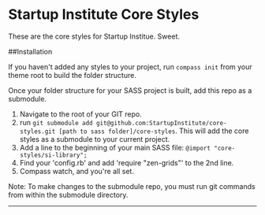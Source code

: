 # Startup Institute Core Styles
These are the core styles for Startup Institue. Sweet.


##Installation

If you haven't added any styles to your project, run `compass init` from your theme root to build the folder structure.

Once your folder structure for your SASS project is built, add this repo as a submodule.

1. Navigate to the root of your GIT repo.
2. run `git submodule add git@github.com:StartupInstitute/core-styles.git [path to sass folder]/core-styles`. This will add the core styles as a submodule to your current project.
3. Add a line to the beginning of your main SASS file: `@import "core-styles/si-library";`
4. Find your 'config.rb' and add 'require "zen-grids"' to the 2nd line.
5. Compass watch, and you're all set.

Note: To make changes to the submodule repo, you must run git commands from within the submodule directory.

---
